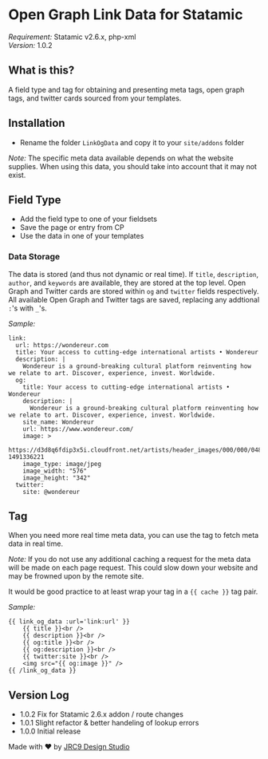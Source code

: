 # Open Graph Link Data for Statamic
*Requirement:* Statamic v2.6.x, php-xml  
*Version:* 1.0.2

## What is this?
A field type and tag for obtaining and presenting meta tags, open graph tags, and twitter cards sourced from your templates.

## Installation
- Rename the folder `LinkOgData` and copy it to your `site/addons` folder

*Note:* The specific meta data available depends on what the website supplies. When using this data, you should take into account that it may not exist.

## Field Type
- Add the field type to one of your fieldsets
- Save the page or entry from CP
- Use the data in one of your templates

### Data Storage
The data is stored (and thus not dynamic or real time). If `title`, `description`, `author`, and `keywords` are available, they are stored at the top level. Open Graph and Twitter cards are stored within `og` and `twitter` fields respectively. All available Open Graph and Twitter tags are saved, replacing any addtional `:`'s with `_`'s.

*Sample:*
```
link:
  url: https://wondereur.com
  title: Your access to cutting-edge international artists • Wondereur
  description: |
    Wondereur is a ground-breaking cultural platform reinventing how we relate to art. Discover, experience, invest. Worldwide.
  og:
    title: Your access to cutting-edge international artists • Wondereur
    description: |
      Wondereur is a ground-breaking cultural platform reinventing how we relate to art. Discover, experience, invest. Worldwide.
    site_name: Wondereur
    url: https://www.wondereur.com/
    image: >
      https://d3d8q6fdip3x5i.cloudfront.net/artists/header_images/000/000/048/small/IMG_7567_2.jpg?1491336221
    image_type: image/jpeg
    image_width: "576"
    image_height: "342"
  twitter:
    site: @wondereur
```

## Tag
When you need more real time meta data, you can use the tag to fetch meta data in real time.

*Note:* If you do not use any additional caching a request for the meta data will be made on each page request. This could slow down your website and may be frowned upon by the remote site.

It would be good practice to at least wrap your tag in a `{{ cache }}` tag pair.

*Sample:*
```
{{ link_og_data :url='link:url' }}
    {{ title }}<br />
    {{ description }}<br />
    {{ og:title }}<br />
    {{ og:description }}<br />
    {{ twitter:site }}<br />
    <img src="{{ og:image }}" />
{{ /link_og_data }}
```


## Version Log
- 1.0.2 Fix for Statamic 2.6.x addon / route changes
- 1.0.1 Slight refactor & better handeling of lookup errors
- 1.0.0 Initial release

Made with ❤️ by [JRC9 Design Studio](https://jrc9.ca)
